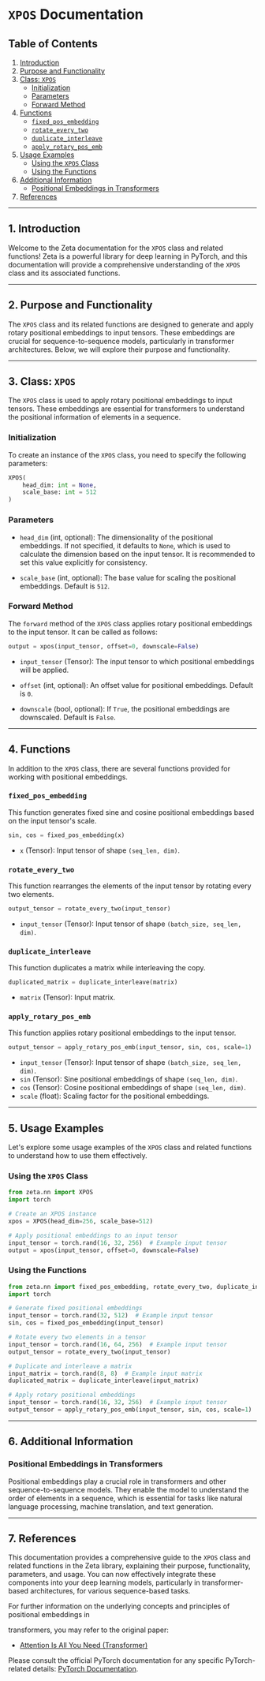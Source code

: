 # `XPOS` Documentation

## Table of Contents
1. [Introduction](#introduction)
2. [Purpose and Functionality](#purpose-and-functionality)
3. [Class: `XPOS`](#class-xpos)
   - [Initialization](#initialization)
   - [Parameters](#parameters)
   - [Forward Method](#forward-method)
4. [Functions](#functions)
   - [`fixed_pos_embedding`](#fixed-pos-embedding)
   - [`rotate_every_two`](#rotate-every-two)
   - [`duplicate_interleave`](#duplicate-interleave)
   - [`apply_rotary_pos_emb`](#apply-rotary-pos-emb)
5. [Usage Examples](#usage-examples)
   - [Using the `XPOS` Class](#using-the-xpos-class)
   - [Using the Functions](#using-the-functions)
6. [Additional Information](#additional-information)
   - [Positional Embeddings in Transformers](#positional-embeddings-in-transformers)
7. [References](#references)

---

## 1. Introduction <a name="introduction"></a>

Welcome to the Zeta documentation for the `XPOS` class and related functions! Zeta is a powerful library for deep learning in PyTorch, and this documentation will provide a comprehensive understanding of the `XPOS` class and its associated functions.

---

## 2. Purpose and Functionality <a name="purpose-and-functionality"></a>

The `XPOS` class and its related functions are designed to generate and apply rotary positional embeddings to input tensors. These embeddings are crucial for sequence-to-sequence models, particularly in transformer architectures. Below, we will explore their purpose and functionality.

---

## 3. Class: `XPOS` <a name="class-xpos"></a>

The `XPOS` class is used to apply rotary positional embeddings to input tensors. These embeddings are essential for transformers to understand the positional information of elements in a sequence.

### Initialization <a name="initialization"></a>

To create an instance of the `XPOS` class, you need to specify the following parameters:

```python
XPOS(
    head_dim: int = None,
    scale_base: int = 512
)
```

### Parameters <a name="parameters"></a>

- `head_dim` (int, optional): The dimensionality of the positional embeddings. If not specified, it defaults to `None`, which is used to calculate the dimension based on the input tensor. It is recommended to set this value explicitly for consistency.

- `scale_base` (int, optional): The base value for scaling the positional embeddings. Default is `512`.

### Forward Method <a name="forward-method"></a>

The `forward` method of the `XPOS` class applies rotary positional embeddings to the input tensor. It can be called as follows:

```python
output = xpos(input_tensor, offset=0, downscale=False)
```

- `input_tensor` (Tensor): The input tensor to which positional embeddings will be applied.

- `offset` (int, optional): An offset value for positional embeddings. Default is `0`.

- `downscale` (bool, optional): If `True`, the positional embeddings are downscaled. Default is `False`.

---

## 4. Functions <a name="functions"></a>

In addition to the `XPOS` class, there are several functions provided for working with positional embeddings.

### `fixed_pos_embedding` <a name="fixed-pos-embedding"></a>

This function generates fixed sine and cosine positional embeddings based on the input tensor's scale.

```python
sin, cos = fixed_pos_embedding(x)
```

- `x` (Tensor): Input tensor of shape `(seq_len, dim)`.

### `rotate_every_two` <a name="rotate-every-two"></a>

This function rearranges the elements of the input tensor by rotating every two elements.

```python
output_tensor = rotate_every_two(input_tensor)
```

- `input_tensor` (Tensor): Input tensor of shape `(batch_size, seq_len, dim)`.

### `duplicate_interleave` <a name="duplicate-interleave"></a>

This function duplicates a matrix while interleaving the copy.

```python
duplicated_matrix = duplicate_interleave(matrix)
```

- `matrix` (Tensor): Input matrix.

### `apply_rotary_pos_emb` <a name="apply-rotary-pos-emb"></a>

This function applies rotary positional embeddings to the input tensor.

```python
output_tensor = apply_rotary_pos_emb(input_tensor, sin, cos, scale=1)
```

- `input_tensor` (Tensor): Input tensor of shape `(batch_size, seq_len, dim)`.
- `sin` (Tensor): Sine positional embeddings of shape `(seq_len, dim)`.
- `cos` (Tensor): Cosine positional embeddings of shape `(seq_len, dim)`.
- `scale` (float): Scaling factor for the positional embeddings.

---

## 5. Usage Examples <a name="usage-examples"></a>

Let's explore some usage examples of the `XPOS` class and related functions to understand how to use them effectively.

### Using the `XPOS` Class <a name="using-the-xpos-class"></a>

```python
from zeta.nn import XPOS
import torch

# Create an XPOS instance
xpos = XPOS(head_dim=256, scale_base=512)

# Apply positional embeddings to an input tensor
input_tensor = torch.rand(16, 32, 256)  # Example input tensor
output = xpos(input_tensor, offset=0, downscale=False)
```

### Using the Functions <a name="using-the-functions"></a>

```python
from zeta.nn import fixed_pos_embedding, rotate_every_two, duplicate_interleave, apply_rotary_pos_emb
import torch

# Generate fixed positional embeddings
input_tensor = torch.rand(32, 512)  # Example input tensor
sin, cos = fixed_pos_embedding(input_tensor)

# Rotate every two elements in a tensor
input_tensor = torch.rand(16, 64, 256)  # Example input tensor
output_tensor = rotate_every_two(input_tensor)

# Duplicate and interleave a matrix
input_matrix = torch.rand(8, 8)  # Example input matrix
duplicated_matrix = duplicate_interleave(input_matrix)

# Apply rotary positional embeddings
input_tensor = torch.rand(16, 32, 256)  # Example input tensor
output_tensor = apply_rotary_pos_emb(input_tensor, sin, cos, scale=1)
```

---

## 6. Additional Information <a name="additional-information"></a>

### Positional Embeddings in Transformers <a name="positional-embeddings-in-transformers"></a>

Positional embeddings play a crucial role in transformers and other sequence-to-sequence models. They enable the model to understand the order of elements in a sequence, which is essential for tasks like natural language processing, machine translation, and text generation.

---

## 7. References <a name="references"></a>

This documentation provides a comprehensive guide to the `XPOS` class and related functions in the Zeta library, explaining their purpose, functionality, parameters, and usage. You can now effectively integrate these components into your deep learning models, particularly in transformer-based architectures, for various sequence-based tasks.

For further information on the underlying concepts and principles of positional embeddings in

 transformers, you may refer to the original paper:

- [Attention Is All You Need (Transformer)](https://arxiv.org/abs/1706.03762)

Please consult the official PyTorch documentation for any specific PyTorch-related details: [PyTorch Documentation](https://pytorch.org/docs/stable/index.html).
